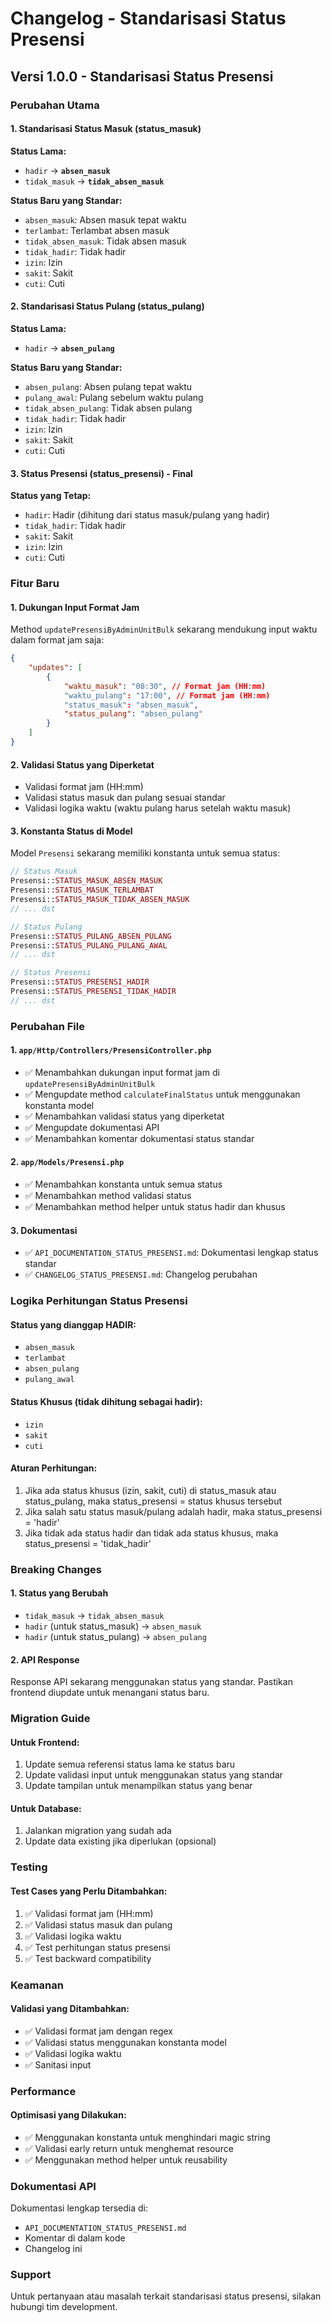 # Changelog - Standarisasi Status Presensi

## Versi 1.0.0 - Standarisasi Status Presensi

### Perubahan Utama

#### 1. Standarisasi Status Masuk (status_masuk)

**Status Lama:**

-   `hadir` → **`absen_masuk`**
-   `tidak_masuk` → **`tidak_absen_masuk`**

**Status Baru yang Standar:**

-   `absen_masuk`: Absen masuk tepat waktu
-   `terlambat`: Terlambat absen masuk
-   `tidak_absen_masuk`: Tidak absen masuk
-   `tidak_hadir`: Tidak hadir
-   `izin`: Izin
-   `sakit`: Sakit
-   `cuti`: Cuti

#### 2. Standarisasi Status Pulang (status_pulang)

**Status Lama:**

-   `hadir` → **`absen_pulang`**

**Status Baru yang Standar:**

-   `absen_pulang`: Absen pulang tepat waktu
-   `pulang_awal`: Pulang sebelum waktu pulang
-   `tidak_absen_pulang`: Tidak absen pulang
-   `tidak_hadir`: Tidak hadir
-   `izin`: Izin
-   `sakit`: Sakit
-   `cuti`: Cuti

#### 3. Status Presensi (status_presensi) - Final

**Status yang Tetap:**

-   `hadir`: Hadir (dihitung dari status masuk/pulang yang hadir)
-   `tidak_hadir`: Tidak hadir
-   `sakit`: Sakit
-   `izin`: Izin
-   `cuti`: Cuti

### Fitur Baru

#### 1. Dukungan Input Format Jam

Method `updatePresensiByAdminUnitBulk` sekarang mendukung input waktu dalam format jam saja:

```json
{
    "updates": [
        {
            "waktu_masuk": "08:30", // Format jam (HH:mm)
            "waktu_pulang": "17:00", // Format jam (HH:mm)
            "status_masuk": "absen_masuk",
            "status_pulang": "absen_pulang"
        }
    ]
}
```

#### 2. Validasi Status yang Diperketat

-   Validasi format jam (HH:mm)
-   Validasi status masuk dan pulang sesuai standar
-   Validasi logika waktu (waktu pulang harus setelah waktu masuk)

#### 3. Konstanta Status di Model

Model `Presensi` sekarang memiliki konstanta untuk semua status:

```php
// Status Masuk
Presensi::STATUS_MASUK_ABSEN_MASUK
Presensi::STATUS_MASUK_TERLAMBAT
Presensi::STATUS_MASUK_TIDAK_ABSEN_MASUK
// ... dst

// Status Pulang
Presensi::STATUS_PULANG_ABSEN_PULANG
Presensi::STATUS_PULANG_PULANG_AWAL
// ... dst

// Status Presensi
Presensi::STATUS_PRESENSI_HADIR
Presensi::STATUS_PRESENSI_TIDAK_HADIR
// ... dst
```

### Perubahan File

#### 1. `app/Http/Controllers/PresensiController.php`

-   ✅ Menambahkan dukungan input format jam di `updatePresensiByAdminUnitBulk`
-   ✅ Mengupdate method `calculateFinalStatus` untuk menggunakan konstanta model
-   ✅ Menambahkan validasi status yang diperketat
-   ✅ Mengupdate dokumentasi API
-   ✅ Menambahkan komentar dokumentasi status standar

#### 2. `app/Models/Presensi.php`

-   ✅ Menambahkan konstanta untuk semua status
-   ✅ Menambahkan method validasi status
-   ✅ Menambahkan method helper untuk status hadir dan khusus

#### 3. Dokumentasi

-   ✅ `API_DOCUMENTATION_STATUS_PRESENSI.md`: Dokumentasi lengkap status standar
-   ✅ `CHANGELOG_STATUS_PRESENSI.md`: Changelog perubahan

### Logika Perhitungan Status Presensi

#### Status yang dianggap HADIR:

-   `absen_masuk`
-   `terlambat`
-   `absen_pulang`
-   `pulang_awal`

#### Status Khusus (tidak dihitung sebagai hadir):

-   `izin`
-   `sakit`
-   `cuti`

#### Aturan Perhitungan:

1. Jika ada status khusus (izin, sakit, cuti) di status_masuk atau status_pulang, maka status_presensi = status khusus tersebut
2. Jika salah satu status masuk/pulang adalah hadir, maka status_presensi = 'hadir'
3. Jika tidak ada status hadir dan tidak ada status khusus, maka status_presensi = 'tidak_hadir'

### Breaking Changes

#### 1. Status yang Berubah

-   `tidak_masuk` → `tidak_absen_masuk`
-   `hadir` (untuk status_masuk) → `absen_masuk`
-   `hadir` (untuk status_pulang) → `absen_pulang`

#### 2. API Response

Response API sekarang menggunakan status yang standar. Pastikan frontend diupdate untuk menangani status baru.

### Migration Guide

#### Untuk Frontend:

1. Update semua referensi status lama ke status baru
2. Update validasi input untuk menggunakan status yang standar
3. Update tampilan untuk menampilkan status yang benar

#### Untuk Database:

1. Jalankan migration yang sudah ada
2. Update data existing jika diperlukan (opsional)

### Testing

#### Test Cases yang Perlu Ditambahkan:

1. ✅ Validasi format jam (HH:mm)
2. ✅ Validasi status masuk dan pulang
3. ✅ Validasi logika waktu
4. ✅ Test perhitungan status presensi
5. ✅ Test backward compatibility

### Keamanan

#### Validasi yang Ditambahkan:

-   ✅ Validasi format jam dengan regex
-   ✅ Validasi status menggunakan konstanta model
-   ✅ Validasi logika waktu
-   ✅ Sanitasi input

### Performance

#### Optimisasi yang Dilakukan:

-   ✅ Menggunakan konstanta untuk menghindari magic string
-   ✅ Validasi early return untuk menghemat resource
-   ✅ Menggunakan method helper untuk reusability

### Dokumentasi API

Dokumentasi lengkap tersedia di:

-   `API_DOCUMENTATION_STATUS_PRESENSI.md`
-   Komentar di dalam kode
-   Changelog ini

### Support

Untuk pertanyaan atau masalah terkait standarisasi status presensi, silakan hubungi tim development.
